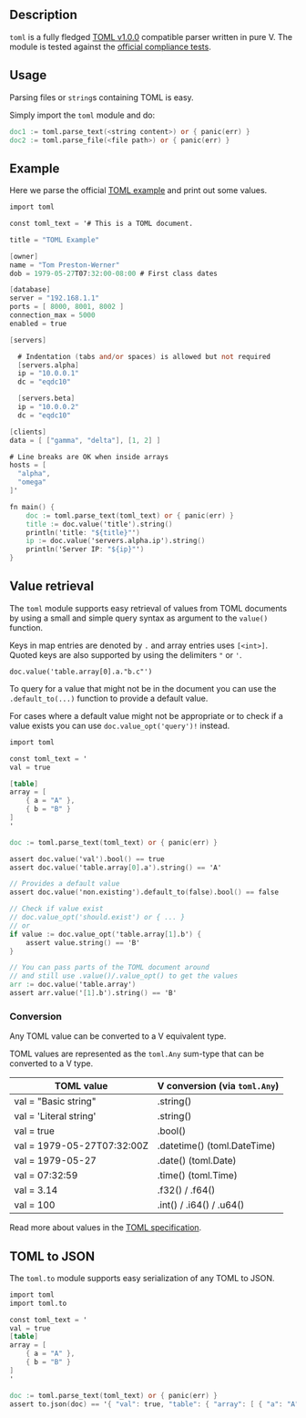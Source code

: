 ## Description
`toml` is a fully fledged [TOML v1.0.0](https://toml.io/en/v1.0.0) compatible parser written in pure V.
The module is tested against the [official compliance tests](https://github.com/toml-lang/compliance).

## Usage

Parsing files or `string`s containing TOML is easy.

Simply import the `toml` module and do:
```v ignore
doc1 := toml.parse_text(<string content>) or { panic(err) }
doc2 := toml.parse_file(<file path>) or { panic(err) }
```

## Example

Here we parse the official [TOML example](https://github.com/toml-lang/toml/blob/3b11f6921da7b6f5db37af039aa021fee450c091/README.md#Example)
and print out some values.

```v
import toml

const toml_text = '# This is a TOML document.

title = "TOML Example"

[owner]
name = "Tom Preston-Werner"
dob = 1979-05-27T07:32:00-08:00 # First class dates

[database]
server = "192.168.1.1"
ports = [ 8000, 8001, 8002 ]
connection_max = 5000
enabled = true

[servers]

  # Indentation (tabs and/or spaces) is allowed but not required
  [servers.alpha]
  ip = "10.0.0.1"
  dc = "eqdc10"

  [servers.beta]
  ip = "10.0.0.2"
  dc = "eqdc10"

[clients]
data = [ ["gamma", "delta"], [1, 2] ]

# Line breaks are OK when inside arrays
hosts = [
  "alpha",
  "omega"
]'

fn main() {
	doc := toml.parse_text(toml_text) or { panic(err) }
	title := doc.value('title').string()
	println('title: "${title}"')
	ip := doc.value('servers.alpha.ip').string()
	println('Server IP: "${ip}"')
}
```

## Value retrieval

The `toml` module supports easy retrieval of values from
TOML documents by using a small and simple query syntax
as argument to the `value()` function.

Keys in map entries are denoted by `.` and array entries
uses `[<int>]`. Quoted keys are also supported by using
the delimiters `"` or `'`.

`doc.value('table.array[0].a."b.c"')`

To query for a value that might not be in the document you
can use the `.default_to(...)` function to provide a
default value.

For cases where a default value might not be appropriate or
to check if a value exists you can use `doc.value_opt('query')!`
instead.

```v
import toml

const toml_text = '
val = true

[table]
array = [
	{ a = "A" },
	{ b = "B" }
]
'

doc := toml.parse_text(toml_text) or { panic(err) }

assert doc.value('val').bool() == true
assert doc.value('table.array[0].a').string() == 'A'

// Provides a default value
assert doc.value('non.existing').default_to(false).bool() == false

// Check if value exist
// doc.value_opt('should.exist') or { ... }
// or
if value := doc.value_opt('table.array[1].b') {
	assert value.string() == 'B'
}

// You can pass parts of the TOML document around
// and still use .value()/.value_opt() to get the values
arr := doc.value('table.array')
assert arr.value('[1].b').string() == 'B'
```

### Conversion

Any TOML value can be converted to a V equivalent type.

TOML values are represented as the `toml.Any` sum-type that
can be converted to a V type.

|        TOML value          | V conversion (via `toml.Any`) |
| -------------------------- | ----------------------------- |
| val = "Basic string"       |   .string()                   |
| val = 'Literal string'     |   .string()                   |
| val = true                 |     .bool()                   |
| val = 1979-05-27T07:32:00Z | .datetime() (toml.DateTime)   |
| val = 1979-05-27           |     .date() (toml.Date)       |
| val = 07:32:59             |     .time() (toml.Time)       |
| val = 3.14                 |      .f32() / .f64()          |
| val = 100                  |      .int() / .i64() / .u64() |

Read more about values in the [TOML specification](https://toml.io/en/v1.0.0#spec).

## TOML to JSON

The `toml.to` module supports easy serialization of any TOML to JSON.

```v
import toml
import toml.to

const toml_text = '
val = true
[table]
array = [
	{ a = "A" },
	{ b = "B" }
]
'

doc := toml.parse_text(toml_text) or { panic(err) }
assert to.json(doc) == '{ "val": true, "table": { "array": [ { "a": "A" }, { "b": "B" } ] } }'
```
